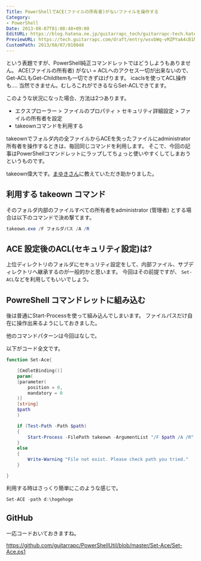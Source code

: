 ```yaml
---
Title: PowerShellでACE(ファイルの所有者)がないファイルを操作する
Category:
- PowerShell
Date: 2013-08-07T01:08:48+09:00
EditURL: https://blog.hatena.ne.jp/guitarrapc_tech/guitarrapc-tech.hatenablog.com/atom/entry/6802418398340959790
PreviewURL: https://tech.guitarrapc.com/draft/entry/wsvbWq-vMZPYaA4cB1N2h-nD2ks
CustomPath: 2013/08/07/010848
---
```


<!--
Date: 2013-08-07T01:08:48+09:00
URL: https://tech.guitarrapc.com/entry/2013/08/07/010848
-->

という表題ですが、PowerShell純正コマンドレットではどうしようもありません。
ACE(ファイルの所有者) がない = ACLへのアクセス一切が出来ないので、 Get-ACLもGet-ChildItemも一切できずほげります。
icaclsを使ってACL操作も.... 当然できません。むしろこれができるならSet-ACLできてます。

このような状況になった場合、方法は2つあります。


- エクスプローラー > ファイルのプロパティ > セキュリティ詳細設定 > ファイルの所有者を設定
- takeownコマンドを利用する



takeownでフォルダ内の全ファイルからACEを失ったファイルにadministrator所有者を操作するときは、毎回同じコマンドを利用します。
そこで、今回の記事はPowerShellコマンドレットにラップしてちょっと使いやすくしてしまおうというものです。

takeown偉大です。[まゆきさん](https://twitter.com/mayuki)に教えていただき助かりました。



## 利用する takeown コマンド

そのフォルダ内部のファイルすべての所有者をadministrator (管理者) とする場合は以下のコマンドで決め撃てます。

```ps1
takeown.exe /F フォルダパス /A /R
```


## ACE 設定後のACL(セキュリティ設定)は?

上位ディレクトリのフォルダにセキュリティ設定をして、内部ファイル、サブディレクトリへ継承するのが一般的かと思います。
今回はその前提ですが、 `Set-ACL`などを利用してもいいでしょう。

## PowreShell コマンドレットに組み込む

後は普通にStart-Processを使って組み込んでしまいます。
ファイルパスだけ自在に操作出来るようにしておきました。

他のコマンドパターンは今回はなしで。

以下がコード全文です。

```ps1
function Set-Ace{

    [CmdletBinding()]
    param(
    [parameter(
        position = 0,
        mandatory = 0
    )]
    [string]
    $path
    )

    if (Test-Path -Path $path)
    {
        Start-Process -FilePath takeown -ArgumentList "/F $path /A /R"
    }
    else
    {
        Write-Warning "File not exist. Please check path you tried."
    }

}
```


利用する時はさっくり簡単にこのような感じで。

```ps1
Set-ACE -path d:\hogehoge
```


## GitHub
一応コードおいておきますね。

https://github.com/guitarrapc/PowerShellUtil/blob/master/Set-Ace/Set-Ace.ps1
